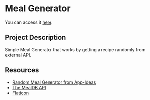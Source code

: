 # Meal Generator
You can access it [here](https://camyromao.github.io/meal-generator/).

## Project Description
Simple Meal Generator that works by getting a recipe randomly from external API.


## Resources
- [Random Meal Generator from App-Ideas](https://github.com/florinpop17/app-ideas/blob/master/Projects/1-Beginner/Random-Meal-Generator.md)
- [The MealDB API](https://www.themealdb.com/)
- [Flaticon](https://www.flaticon.com/br/icone-gratis/sem-junk-food_2906474?related_item_id=2906474&term=food)